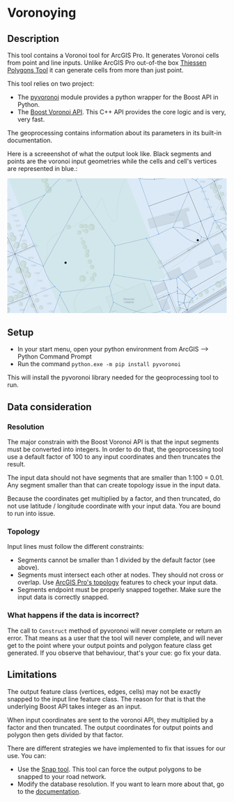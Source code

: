 # Voronoying

## Description

This tool contains a Voronoi tool for ArcGIS Pro. It generates Voronoi cells from point and line inputs. Unlike ArcGIS Pro out-of-the box [Thiessen Polygons Tool](https://pro.arcgis.com/en/pro-app/latest/tool-reference/analysis/create-thiessen-polygons.htm) it can generate cells from more than just point.

This tool relies on two project:
 - The [pyvoronoi](https://pypi.org/project/pyvoronoi) module provides a python wrapper for the Boost API in Python.
 - The [Boost Voronoi API](https://www.boost.org/doc/libs/1_75_0/libs/polygon/doc/voronoi_main.htm). This C++ API provides the core logic and is very, very fast. 

The geoprocessing contains information about its parameters in its built-in documentation.

Here is a screeenshot of what the output look like. Black segments and points are the voronoi input geometries while the cells and cell's vertices are represented in blue.:

![Voronoi Problem](/resources/VoronoiResults.png "Voronoi Problem")

## Setup

 - In your start menu, open your python environment from ArcGIS --> Python Command Prompt
 - Run the command `python.exe -m pip install pyvoronoi`

This will install the pyvoronoi library needed for the geoprocessing tool to run.

## Data consideration

### Resolution

The major constrain with the Boost Voronoi API is that the input segments must be converted into integers. In order to do that, the geoprocessing tool use a default factor of 100 to any input coordinates and then truncates the result. 

The input data should not have segments that are smaller than 1:100 = 0.01. Any segment smaller than that can create topology issue in the input data.

Because the coordinates get multiplied by a factor, and then truncated, do not use latitude / longitude coordinate with your input data. You are bound to run into issue.

### Topology

Input lines must follow the different constraints:

 - Segments cannot be smaller than 1 divided by the default factor (see above).
 - Segments must intersect each other at nodes. They should not cross or overlap. Use [ArcGIS Pro's topology](https://pro.arcgis.com/en/pro-app/latest/help/editing/geodatabase-topology.htm) features to check your input data.
 - Segments endpoint must be properly snapped together. Make sure the input data is correctly snapped.

 ### What happens if the data is incorrect?

 The call to `Construct` method of pyvoronoi will never complete or return an error. That means as a user that the tool will never complete, and will never get to the point where your output points and polygon feature class get generated. If you observe that behaviour, that's your cue: go fix your data.

## Limitations

The output feature class (vertices, edges, cells) may not be exactly snapped to the input line feature class. The reason for that is that the underlying Boost API takes integer as an input. 

When input coordinates are sent to the voronoi API, they multiplied by a factor and then truncated. The output coordinates for output points and polygon then gets divided by that factor.

There are different strategies we have implemented to fix that issues for our use. You can:
 - Use the [Snap tool](https://pro.arcgis.com/en/pro-app/latest/tool-reference/editing/snap.htm). This tool can force the output polygons to be snapped to your road network.
 - Modify the database resolution. If you want to learn more about that, go to the [documentation](https://pro.arcgis.com/en/pro-app/latest/help/data/geodatabases/overview/the-properties-of-a-spatial-reference.htm). 


